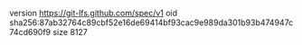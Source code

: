 version https://git-lfs.github.com/spec/v1
oid sha256:87ab32764c89cbf52e16de69414bf93cac9e989da301b93b474947c74cd690f9
size 8127
